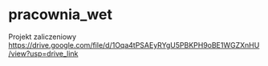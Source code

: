 # pracownia_wet
Projekt zaliczeniowy
 https://drive.google.com/file/d/1Oqa4tPSAEyRYgU5PBKPH9oBE1WGZXnHU/view?usp=drive_link
